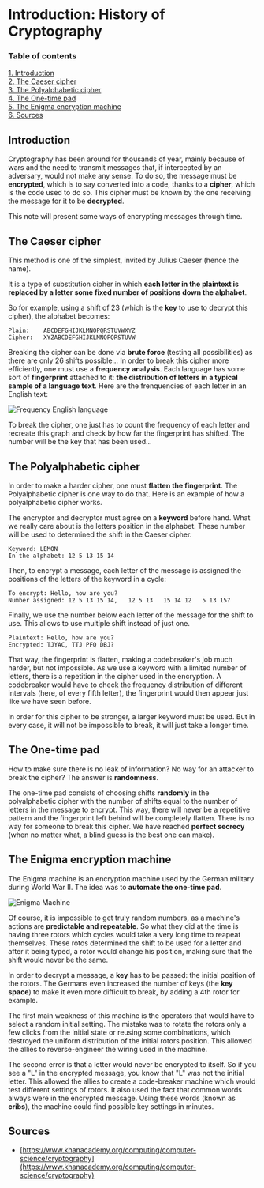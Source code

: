 # Introduction: History of Cryptography

### Table of contents

[1. Introduction](#introduction)  
[2. The Caeser cipher](#caeser-cipher)  
[3. The Polyalphabetic cipher](#the-polyalphabetic-cipher)  
[4. The One-time pad](#the-one-time-pad)  
[5. The Enigma encryption machine](#the-enigma-encryption-machine)  
[6. Sources](#sources)

## Introduction

Cryptography has been around for thousands of year, mainly because of wars and the need to transmit messages that, if intercepted by an  adversary, would not make any sense. To do so, the message must be **encrypted**, which is to say converted into a code, thanks to a **cipher**, which is the code used to do so. This cipher must be known by the one receiving the message for it to be **decrypted**.

This note will present some ways of encrypting messages through time.

## The Caeser cipher

This method is one of the simplest, invited by Julius Caeser (hence the name).

It is a type of substitution cipher in which **each letter in the plaintext is replaced by a letter some fixed number of positions down the alphabet**.

So for example, using a shift of 23 (which is the **key** to use to decrypt this cipher), the alphabet becomes:

```
Plain:    ABCDEFGHIJKLMNOPQRSTUVWXYZ
Cipher:   XYZABCDEFGHIJKLMNOPQRSTUVW
```  

Breaking the cipher can be done via **brute force** (testing all possibilities) as there are only 26 shifts possible...
In order to break this cipher more efficiently, one must use a **frequency analysis**. Each language has some sort of **fingerprint** attached to it: **the distribution of letters in a typical sample of a language text**. Here are the frenquencies of each letter in an English text:

![Frequency English language](https://upload.wikimedia.org/wikipedia/commons/4/41/English-slf.png)

To break the cipher, one just has to count the frequency of each letter and recreate this graph and check by how far the fingerprint has shifted. The number will be the key that has been used...

## The Polyalphabetic cipher

In order to make a harder cipher, one must **flatten the fingerprint**. The Polyalphabetic cipher is one way to do that. Here is an example of how a polyalphabetic cipher works.

The encryptor and decryptor must agree on a **keyword** before hand. What we really care about is the letters position in the alphabet. These number will be used to determined the shift in the Caeser cipher.

```
Keyword: LEMON
In the alphabet: 12 5 13 15 14
```

Then, to encrypt a message, each letter of the message is assigned the positions of the letters of the keyword in a cycle: 

```
To encrypt: Hello, how are you?
Number assigned: 12 5 13 15 14,   12 5 13   15 14 12   5 13 15?
```

Finally, we use the number below each letter of the message for the shift to use. This allows to use multiple shift instead of just one.

```
Plaintext: Hello, how are you?
Encrypted: TJYAC, TTJ PFQ DBJ?
```

That way, the fingerprint is flatten, making a codebreaker's job much harder, but not impossible. As we use a keyword with a limited number of letters, there is a repetition in the cipher used in the encryption. A codebreaker would have to check the frequency distribution of different intervals (here, of every fifth letter), the fingerprint would then appear just like we have seen before.

In order for this cipher to be stronger, a larger keyword must be used. But in every case, it will not be impossible to break, it will just take a longer time.

## The One-time pad

How to make sure there is no leak of information? No way for an attacker to break the cipher? The answer is **randomness**. 

The one-time pad consists of choosing shifts **randomly** in the polyalphabetic cipher with the number of shifts equal to the number of letters in the message to encrypt. This way, there will never be a repetitive pattern and the fingerprint left behind will be completely flatten. There is no way for someone to break this cipher. We have reached **perfect secrecy** (when no matter what, a blind guess is the best one can make).

## The Enigma encryption machine

The Enigma machine is an encryption machine used by the German military during World War II. The idea was to **automate the one-time pad**.

![Enigma Machine](https://upload.wikimedia.org/wikipedia/commons/thumb/b/bd/Enigma_%28crittografia%29_-_Museo_scienza_e_tecnologia_Milano.jpg/1024px-Enigma_%28crittografia%29_-_Museo_scienza_e_tecnologia_Milano.jpg)

Of course, it is impossible to get truly random numbers, as a machine's actions are **predictable and repeatable**. So what they did at the time is having three rotors which cycles would take a very long time to reapeat themselves. These rotos determined the shift to be used for a letter and after it being typed, a rotor would change his position, making sure that the shift would never be the same. 

In order to decrypt a message, a **key** has to be passed: the initial position of the rotors. The Germans even increased the number of keys (the **key space**) to make it even more difficult to break, by adding a 4th rotor for example.

The first main weakness of this machine is the operators that would have to select a random initial setting. The mistake was to rotate the rotors only a few clicks from the initial state or reusing some combinations, which destroyed the uniform distribution of the initial rotors position. This allowed the allies to reverse-engineer the wiring used in the machine.

The second error is that a letter would never be encrypted to itself. So if you see a "L" in the encrypted message, you know that "L" was not the initial letter. This allowed the allies to create a code-breaker machine which would test different settings of rotors. It also used the fact that common words always were in the encrypted message. Using these words (known as **cribs**), the machine could find possible key settings in minutes.

## Sources

* [https://www.khanacademy.org/computing/computer-science/cryptography](https://www.khanacademy.org/computing/computer-science/cryptography)

